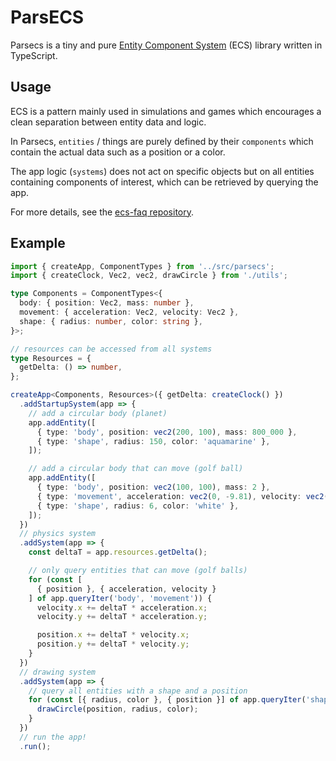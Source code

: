 # ParsECS

Parsecs is a tiny and pure [Entity Component System](https://en.wikipedia.org/wiki/Entity_component_system) (ECS) library written in TypeScript.

## Usage

ECS is a pattern mainly used in simulations and games which encourages a 
clean separation between entity data and logic.

In Parsecs, `entities` / things are purely defined by their
`components` which contain the actual data such as a position or a color.

The app logic (`systems`) does not act on specific objects but on all entities containing components of interest, which can be retrieved by querying the app.

For more details, see the [ecs-faq repository](https://github.com/SanderMertens/ecs-faq).

## Example

```typescript
import { createApp, ComponentTypes } from '../src/parsecs';
import { createClock, Vec2, vec2, drawCircle } from './utils';

type Components = ComponentTypes<{
  body: { position: Vec2, mass: number },
  movement: { acceleration: Vec2, velocity: Vec2 },
  shape: { radius: number, color: string },
}>;

// resources can be accessed from all systems
type Resources = {
  getDelta: () => number,
};

createApp<Components, Resources>({ getDelta: createClock() })
  .addStartupSystem(app => {
    // add a circular body (planet)
    app.addEntity([
      { type: 'body', position: vec2(200, 100), mass: 800_000 },
      { type: 'shape', radius: 150, color: 'aquamarine' },
    ]);

    // add a circular body that can move (golf ball)
    app.addEntity([
      { type: 'body', position: vec2(100, 100), mass: 2 },
      { type: 'movement', acceleration: vec2(0, -9.81), velocity: vec2(0, 0) },
      { type: 'shape', radius: 6, color: 'white' },
    ]);
  })
  // physics system
  .addSystem(app => {
    const deltaT = app.resources.getDelta();

    // only query entities that can move (golf balls)
    for (const [
      { position }, { acceleration, velocity }
    ] of app.queryIter('body', 'movement')) {
      velocity.x += deltaT * acceleration.x;
      velocity.y += deltaT * acceleration.y;

      position.x += deltaT * velocity.x;
      position.y += deltaT * velocity.y;
    }
  })
  // drawing system
  .addSystem(app => {
    // query all entities with a shape and a position
    for (const [{ radius, color }, { position }] of app.queryIter('shape', 'body')) {
      drawCircle(position, radius, color);
    }
  })
  // run the app!
  .run();
```